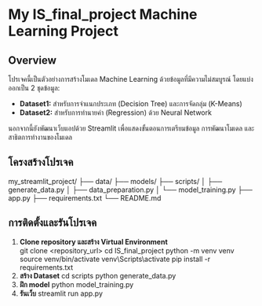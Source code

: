 # My IS_final_project Machine Learning Project

## Overview
โปรเจคนี้เป็นตัวอย่างการสร้างโมเดล Machine Learning ด้วยข้อมูลที่มีความไม่สมบูรณ์ โดยแบ่งออกเป็น 2 ชุดข้อมูล:
- **Dataset1:** สำหรับการจำแนกประเภท (Decision Tree) และการจัดกลุ่ม (K-Means)
- **Dataset2:** สำหรับการทำนายค่า (Regression) ด้วย Neural Network

นอกจากนี้ยังพัฒนาเว็บแอปด้วย Streamlit เพื่อแสดงขั้นตอนการเตรียมข้อมูล การพัฒนาโมเดล และสาธิตการทำงานของโมเดล

## โครงสร้างโปรเจค
my_streamlit_project/ 
├── data/
├── models/
├── scripts/
│ ├── generate_data.py
│ ├── data_preparation.py
│ └── model_training.py
├── app.py
├── requirements.txt
└── README.md


## การติดตั้งและรันโปรเจค
1. **Clone repository และสร้าง Virtual Environment**  
   git clone <repository_url>
   cd IS_final_project
   python -m venv venv
   source venv/bin/activate
   venv\Scripts\activate
   pip install -r requirements.txt
2. **สร้าง Dataset**
    cd scripts
    python generate_data.py
3. **ฝึก model**
    python model_training.py
4. **รันเว็บ**
    streamlit run app.py


